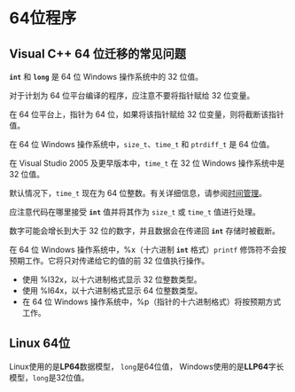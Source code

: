 # 64位程序

## Visual C++ 64 位迁移的常见问题

**`int`** 和 **`long`** 是 64 位 Windows 操作系统中的 32 位值。

对于计划为 64 位平台编译的程序，应注意不要将指针赋给 32 位变量。

在 64 位平台上，指针为 64 位，如果将该指针赋给 32 位变量，则将截断该指针值。

在 64 位 Windows 操作系统中，`size_t`、`time_t` 和 `ptrdiff_t` 是 64 位值。

在 Visual Studio 2005 及更早版本中，`time_t` 在 32 位 Windows 操作系统中是 32 位值。

默认情况下，`time_t` 现在为 64 位整数。有关详细信息，请参阅[时间管理](https://learn.microsoft.com/zh-cn/cpp/c-runtime-library/time-management?view=msvc-170)。

应注意代码在哪里接受 **`int`** 值并将其作为 `size_t` 或 `time_t` 值进行处理。

数字可能会增长到大于 32 位的数字，并且数据会在传递回 **`int`** 存储时被截断。

在 64 位 Windows 操作系统中，%x（十六进制 **`int`** 格式）`printf` 修饰符不会按预期工作。它将只对传递给它的值的前 32 位值执行操作。

- 使用 %I32x，以十六进制格式显示 32 位整数类型。
- 使用 %I64x，以十六进制格式显示 64 位整数类型。
- 在 64 位 Windows 操作系统中，%p（指针的十六进制格式）将按预期方式工作。

## Linux 64位

Linux使用的是**LP64**数据模型， `long`是64位值， Windows使用的是**LLP64**字长模型，`long`是32位值。
